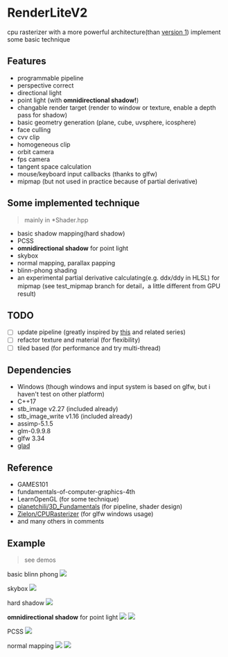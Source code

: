 # RenderLiteV2

cpu rasterizer 
with a more powerful architecture(than [version 1](https://github.com/UUUnmei/RenderLite))
implement some basic technique

## Features
- programmable pipeline
- perspective correct
- directional light
- point light (with **omnidirectional shadow!**)
- changable render target (render to window or texture, enable a depth pass for shadow)
- basic geometry generation (plane, cube, uvsphere, icosphere)
- face culling 
- cvv clip
- homogeneous clip
- orbit camera
- fps camera
- tangent space calculation
- mouse/keyboard input callbacks (thanks to glfw)
- mipmap (but not used in practice because of partial derivative)

## Some implemented technique
> mainly in *Shader.hpp
- basic shadow mapping(hard shadow)
- PCSS
- **omnidirectional shadow** for point light
- skybox
- normal mapping, parallax papping
- blinn-phong shading
- an experimental partial derivative calculating(e.g. ddx/ddy in HLSL) for mipmap (see test_mipmap branch for detail，a little different from GPU result)

## TODO
- [ ] update pipeline (greatly inspired by [this](https://fgiesen.wordpress.com/2013/02/10/optimizing-the-basic-rasterizer/) and related series)
- [ ] refactor texture and material (for flexibility)
- [ ] tiled based (for performance and try multi-thread)

## Dependencies
- Windows (though windows and input system is based on glfw, but i haven't test on other platform)
- C++17
- stb_image v2.27 (included already)
- stb_image_write v1.16 (included already)
- assimp-5.1.5
- glm-0.9.9.8
- glfw 3.34
- [glad](https://glad.dav1d.de/#profile=core&language=c&specification=gl&loader=on&api=gl%3D4.6)

## Reference
- GAMES101
- fundamentals-of-computer-graphics-4th
- LearnOpenGL (for some technique)
- [planetchili/3D_Fundamentals](https://github.com/planetchili/3D_Fundamentals) (for pipeline, shader design) 
- [Zielon/CPURasterizer](https://github.com/Zielon/CPURasterizer/tree/main/Rasterizer/Rasterizer/src/Viewer) (for glfw windows usage)
- and many others in comments

## Example
> see demos

basic blinn phong
![](https://s2.loli.net/2022/03/02/KnuG7S2hdjsrTe8.png)

skybox
![](https://s2.loli.net/2022/03/02/gxtOuHBRpZKjvkd.png)

hard shadow
![](https://s2.loli.net/2022/02/15/t7PuVdlyX3K96Zn.png)

**omnidirectional shadow** for point light
![](https://s2.loli.net/2022/02/28/idrgsD7qNEPj2no.png)
![](https://s2.loli.net/2022/02/15/9SzDcmxCGkQVqJU.gif)

PCSS
![](https://s2.loli.net/2022/03/02/fNFGpotszSlWabC.png)

normal mapping
![](https://s2.loli.net/2022/03/02/k39UlDeo1j6msz5.png)
![](https://s2.loli.net/2022/03/02/TEzCu4jke8gIso1.png)
